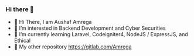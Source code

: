 ### Hi there 👋

<!--
**Amrega/Amrega** is a ✨ _special_ ✨ repository because its `README.md` (this file) appears on your GitHub profile.

Here are some ideas to get you started:
-->
- 👋 Hi There, I am Aushaf Amrega
- 🎯 I’m interested in Backend Development and Cyber Securities
- 🌱 I’m currently learning Laravel, Codeigniter4, NodeJS / ExpressJS, and Ethical 
- 🔗 My other repository https://gitlab.com/Amrega
